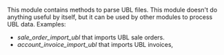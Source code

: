 This module contains methods to parse UBL files. This
module doesn't do anything useful by itself,
but it can be used by other modules to process UBL data.
Examples:

- *sale_order_import_ubl* that imports UBL sale orders.
- *account_invoice_import_ubl* that imports UBL invoices,
